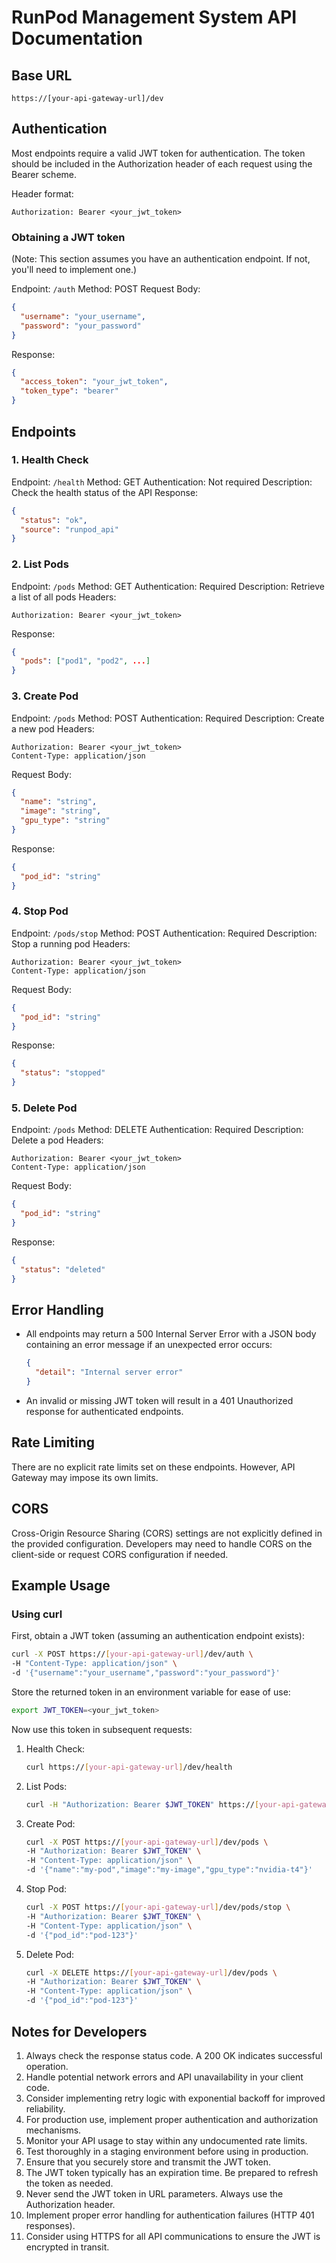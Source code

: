 # RunPod Management System API Documentation

## Base URL
`https://[your-api-gateway-url]/dev`

## Authentication
Most endpoints require a valid JWT token for authentication. The token should be included in the Authorization header of each request using the Bearer scheme.

Header format:
```
Authorization: Bearer <your_jwt_token>
```

### Obtaining a JWT token
(Note: This section assumes you have an authentication endpoint. If not, you'll need to implement one.)

Endpoint: `/auth`
Method: POST
Request Body:
```json
{
  "username": "your_username",
  "password": "your_password"
}
```
Response:
```json
{
  "access_token": "your_jwt_token",
  "token_type": "bearer"
}
```

## Endpoints

### 1. Health Check
Endpoint: `/health`
Method: GET
Authentication: Not required
Description: Check the health status of the API
Response:
```json
{
  "status": "ok",
  "source": "runpod_api"
}
```

### 2. List Pods
Endpoint: `/pods`
Method: GET
Authentication: Required
Description: Retrieve a list of all pods
Headers:
```
Authorization: Bearer <your_jwt_token>
```
Response:
```json
{
  "pods": ["pod1", "pod2", ...]
}
```

### 3. Create Pod
Endpoint: `/pods`
Method: POST
Authentication: Required
Description: Create a new pod
Headers:
```
Authorization: Bearer <your_jwt_token>
Content-Type: application/json
```
Request Body:
```json
{
  "name": "string",
  "image": "string",
  "gpu_type": "string"
}
```
Response:
```json
{
  "pod_id": "string"
}
```

### 4. Stop Pod
Endpoint: `/pods/stop`
Method: POST
Authentication: Required
Description: Stop a running pod
Headers:
```
Authorization: Bearer <your_jwt_token>
Content-Type: application/json
```
Request Body:
```json
{
  "pod_id": "string"
}
```
Response:
```json
{
  "status": "stopped"
}
```

### 5. Delete Pod
Endpoint: `/pods`
Method: DELETE
Authentication: Required
Description: Delete a pod
Headers:
```
Authorization: Bearer <your_jwt_token>
Content-Type: application/json
```
Request Body:
```json
{
  "pod_id": "string"
}
```
Response:
```json
{
  "status": "deleted"
}
```

## Error Handling
- All endpoints may return a 500 Internal Server Error with a JSON body containing an error message if an unexpected error occurs:
  ```json
  {
    "detail": "Internal server error"
  }
  ```
- An invalid or missing JWT token will result in a 401 Unauthorized response for authenticated endpoints.

## Rate Limiting
There are no explicit rate limits set on these endpoints. However, API Gateway may impose its own limits.

## CORS
Cross-Origin Resource Sharing (CORS) settings are not explicitly defined in the provided configuration. Developers may need to handle CORS on the client-side or request CORS configuration if needed.

## Example Usage

### Using curl

First, obtain a JWT token (assuming an authentication endpoint exists):
```bash
curl -X POST https://[your-api-gateway-url]/dev/auth \
-H "Content-Type: application/json" \
-d '{"username":"your_username","password":"your_password"}'
```

Store the returned token in an environment variable for ease of use:
```bash
export JWT_TOKEN=<your_jwt_token>
```

Now use this token in subsequent requests:

1. Health Check:
   ```bash
   curl https://[your-api-gateway-url]/dev/health
   ```

2. List Pods:
   ```bash
   curl -H "Authorization: Bearer $JWT_TOKEN" https://[your-api-gateway-url]/dev/pods
   ```

3. Create Pod:
   ```bash
   curl -X POST https://[your-api-gateway-url]/dev/pods \
   -H "Authorization: Bearer $JWT_TOKEN" \
   -H "Content-Type: application/json" \
   -d '{"name":"my-pod","image":"my-image","gpu_type":"nvidia-t4"}'
   ```

4. Stop Pod:
   ```bash
   curl -X POST https://[your-api-gateway-url]/dev/pods/stop \
   -H "Authorization: Bearer $JWT_TOKEN" \
   -H "Content-Type: application/json" \
   -d '{"pod_id":"pod-123"}'
   ```

5. Delete Pod:
   ```bash
   curl -X DELETE https://[your-api-gateway-url]/dev/pods \
   -H "Authorization: Bearer $JWT_TOKEN" \
   -H "Content-Type: application/json" \
   -d '{"pod_id":"pod-123"}'
   ```

## Notes for Developers
1. Always check the response status code. A 200 OK indicates successful operation.
2. Handle potential network errors and API unavailability in your client code.
3. Consider implementing retry logic with exponential backoff for improved reliability.
4. For production use, implement proper authentication and authorization mechanisms.
5. Monitor your API usage to stay within any undocumented rate limits.
6. Test thoroughly in a staging environment before using in production.
7. Ensure that you securely store and transmit the JWT token.
8. The JWT token typically has an expiration time. Be prepared to refresh the token as needed.
9. Never send the JWT token in URL parameters. Always use the Authorization header.
10. Implement proper error handling for authentication failures (HTTP 401 responses).
11. Consider using HTTPS for all API communications to ensure the JWT is encrypted in transit.

